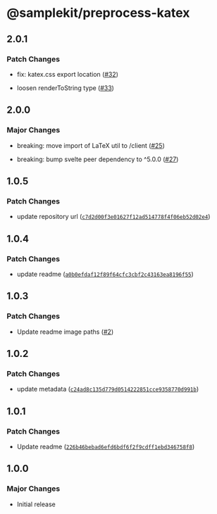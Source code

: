 # @samplekit/preprocess-katex

## 2.0.1

### Patch Changes

- fix: katex.css export location ([#32](https://github.com/timothycohen/samplekit/pull/32))

- loosen renderToString type ([#33](https://github.com/timothycohen/samplekit/pull/33))

## 2.0.0

### Major Changes

- breaking: move import of LaTeX util to /client ([#25](https://github.com/timothycohen/samplekit/pull/25))

- breaking: bump svelte peer dependency to ^5.0.0 ([#27](https://github.com/timothycohen/samplekit/pull/27))

## 1.0.5

### Patch Changes

- update repository url ([`c7d2d00f3e01627f12ad514778f4f06eb52d02e4`](https://github.com/timothycohen/samplekit/commit/c7d2d00f3e01627f12ad514778f4f06eb52d02e4))

## 1.0.4

### Patch Changes

- update readme ([`a0b0efdaf12f89f64cfc3cbf2c43163ea8196f55`](https://github.com/timothycohen/samplekit/commit/a0b0efdaf12f89f64cfc3cbf2c43163ea8196f55))

## 1.0.3

### Patch Changes

- Update readme image paths ([#2](https://github.com/timothycohen/samplekit/pull/2))

## 1.0.2

### Patch Changes

- update metadata ([`c24ad8c135d779d0514222851cce9358770d991b`](https://github.com/timothycohen/samplekit/commit/c24ad8c135d779d0514222851cce9358770d991b))

## 1.0.1

### Patch Changes

- Update readme ([`226b46bebad6efd6bdf6f2f9cdff1ebd346758f8`](https://github.com/timothycohen/samplekit/commit/226b46bebad6efd6bdf6f2f9cdff1ebd346758f8))

## 1.0.0

### Major Changes

- Initial release
